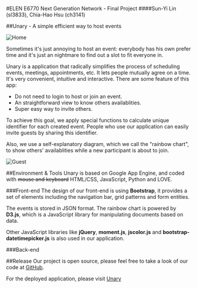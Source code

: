 #ELEN E6770 Next Generation Network - Final Project
####Sun-Yi Lin (sl3833), Chia-Hao Hsu (ch3141)

##Unary - A simple efficient way to host events

![Home](http://i.imgur.com/GW0UTeB.png)

Sometimes it's just annoying to host an event: everybody has his own prefer time and it's just an nightmare to find out a slot to fit everyone in.

Unary is a application that radically simplifies the process of scheduling events, meetings, appointments, etc. It lets people mutually agree on a time. It's very convenient, intuitive and interactive. There are some feature of this app:

- Do not need to login to host or join an event.
- An straightforward view to know others availablities.
- Super easy way to invite others.

To achieve this goal, we apply special functions to calculate unique identifier for each created event. People who use our application can easily invite guests by sharing this identifier.

Also, we use a self-explanatory diagram, which we call the "rainbow chart", to show others' availablities while a new participant is about to join.

![Guest](http://imgur.com/HUzQGRS.png)

##Environment & Tools
Unary is based on Google App Engine, and coded with ~~mouse and keyboard~~ HTML/CSS, JavaScript, Python and LOVE.

###Front-end
The design of our front-end is using **Bootstrap**, it provides a set of elements including the navigation bar, grid patterns and form entities.

The events is stored in JSON format. The rainbow chart is powered by **D3.js**, which is a JavaScript library for manipulating documents based on data. 

Other JavaScript libraries like **jQuery**, **moment.js**, **jscolor.js** and **bootstrap-datetimepicker.js** is also used in our application.

###Back-end

##Release
Our project is open source, please feel free to take a look of our code at [GitHub](https://github.com/lsphate/Unary).

For the deployed application, please visit [Unary](http://unary-eventhost.appspot.com/)

